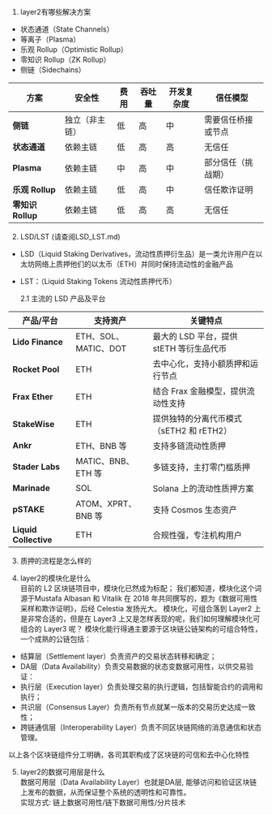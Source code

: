 1. layer2有哪些解决方案
- 状态通道（State Channels）
- 等离子（Plasma）
- 乐观 Rollup（Optimistic Rollup）
- 零知识 Rollup（ZK Rollup）
- 侧链（Sidechains）

| **方案**          | **安全性**       | **费用**  | **吞吐量** | **开发复杂度** | **信任模型**             |
|-------------------|------------------|-----------|------------|----------------|--------------------------|
| **侧链**          | 独立（非主链）      | 低        | 高         | 中             | 需要信任桥接或节点       |
| **状态通道**       | 依赖主链           | 低        | 高         | 高             | 无信任                   |
| **Plasma**        | 依赖主链         | 中        | 高         | 中             | 部分信任（挑战期）       |
| **乐观 Rollup**    | 依赖主链         | 低        | 高         | 中             | 信任欺诈证明             |
| **零知识 Rollup**   | 依赖主链         | 低        | 高         | 高             | 无信任                   |



2. LSD/LST  (请查阅LSD_LST.md)
- LSD（Liquid Staking Derivatives，流动性质押衍生品）是一类允许用户在以太坊网络上质押他们的以太币（ETH）并同时保持流动性的金融产品  
- LST：（Liquid Staking Tokens 流动性质押代币）

  2.1 主流的 LSD 产品及平台

| **产品/平台**    | **支持资产**          | **关键特点**                              |
|------------------|-----------------------|-------------------------------------------|
| **Lido Finance** | ETH、SOL、MATIC、DOT | 最大的 LSD 平台，提供 stETH 等衍生品代币   |
| **Rocket Pool**  | ETH                   | 去中心化，支持小额质押和运行节点           |
| **Frax Ether**   | ETH                   | 结合 Frax 金融模型，提供流动性支持         |
| **StakeWise**    | ETH                   | 提供独特的分离代币模式（sETH2 和 rETH2）   |
| **Ankr**         | ETH、BNB 等           | 支持多链流动性质押                         |
| **Stader Labs**  | MATIC、BNB、ETH 等    | 多链支持，主打零门槛质押                   |
| **Marinade**     | SOL                   | Solana 上的流动性质押方案                 |
| **pSTAKE**       | ATOM、XPRT、BNB 等    | 支持 Cosmos 生态资产                      |
| **Liquid Collective** | ETH               | 合规性强，专注机构用户                    |


3. 质押的流程是怎么样的

4. layer2的模块化是什么  
目前的 L2 区块链项目中，模块化已然成为标配； 我们都知道，模块化这个词源于Mustafa Albasan 和 Vitalik 在 2018 年共同撰写的，题为《数据可用性采样和欺诈证明》，后经 Celestia 发扬光大。
模块化，可组合落到 Layer2 上是非常合适的，但是在 Layer3 上又是怎样表现的呢，我们如何理解模块化可组合的 Layer3 呢？  模块化能行得通主要源于区块链公链架构的可组合特性，一个成熟的公链包括：  

- 结算层（Settlement layer）负责资产的交易状态转移和确定；  
- DA层（Data Availability）负责交易数据的状态变数据可用性，以供交易验证：  
- 执行层（Execution layer）负责处理交易的执行逻辑，包括智能合约的调用和执行；  
- 共识层（Consensus Layer）负责所有节点就某一版本的交易历史达成一致性；  
- 跨链通信层（Interoperability Layer）负责不同区块链网络的消息通信和状态管理。  

以上各个区块链组件分工明确，各司其职构成了区块链的可信和去中心化特性

5. layer2的数据可用层是什么  
数据可用层（Data Availability Layer）也就是DA层, 能够访问和验证区块链上发布的数据，从而保证整个系统的透明性和可靠性。  
实现方式: 链上数据可用性/链下数据可用性/分片技术  

